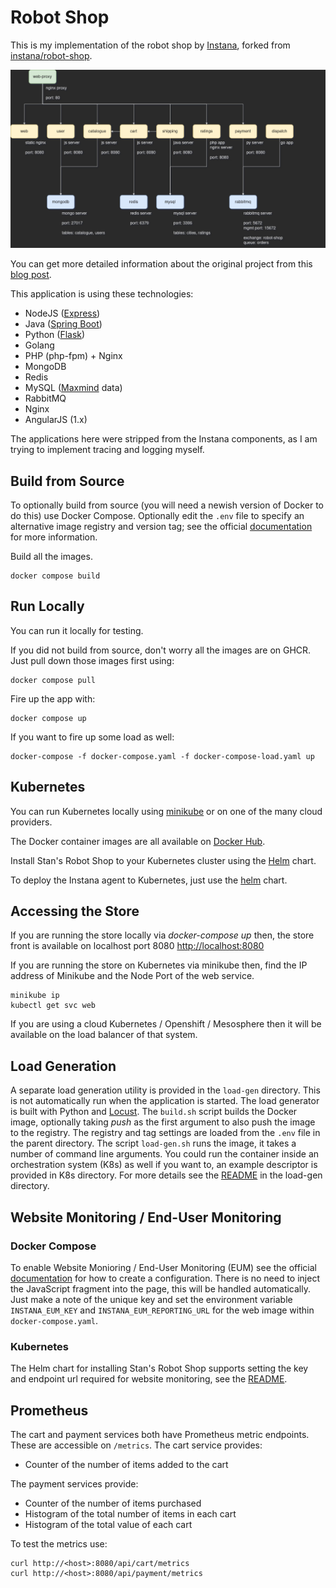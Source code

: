 # Robot Shop

This is my implementation of the robot shop by [Instana](https://www.instana.com/), forked from [instana/robot-shop](https://github.com/instana/robot-shop).

 ![Flow Chart](/docs/robot-shop.jpg)

You can get more detailed information about the original project from this [blog post](https://www.instana.com/blog/stans-robot-shop-sample-microservice-application/).

This application is using these technologies:

- NodeJS ([Express](http://expressjs.com/))
- Java ([Spring Boot](https://spring.io/))
- Python ([Flask](http://flask.pocoo.org))
- Golang
- PHP (php-fpm) + Nginx
- MongoDB
- Redis
- MySQL ([Maxmind](http://www.maxmind.com) data)
- RabbitMQ
- Nginx
- AngularJS (1.x)

The applications here were stripped from the Instana components, as I am trying to implement tracing and logging myself.

## Build from Source

To optionally build from source (you will need a newish version of Docker to do this) use Docker Compose. Optionally edit the `.env` file to specify an alternative image registry and version tag; see the official [documentation](https://docs.docker.com/compose/env-file/) for more information.

Build all the images.

```shell
docker compose build
```

## Run Locally

You can run it locally for testing.

If you did not build from source, don't worry all the images are on GHCR. Just pull down those images first using:

```shell
docker compose pull
```

Fire up the app with:

```shell
docker compose up
```

If you want to fire up some load as well:

```shell
docker-compose -f docker-compose.yaml -f docker-compose-load.yaml up
```

## Kubernetes

You can run Kubernetes locally using [minikube](https://github.com/kubernetes/minikube) or on one of the many cloud providers.

The Docker container images are all available on [Docker Hub](https://hub.docker.com/u/robotshop/).

Install Stan's Robot Shop to your Kubernetes cluster using the [Helm](K8s/helm/README.md) chart.

To deploy the Instana agent to Kubernetes, just use the [helm](https://github.com/instana/helm-charts) chart.

## Accessing the Store

If you are running the store locally via *docker-compose up* then, the store front is available on localhost port 8080 [http://localhost:8080](http://localhost:8080/)

If you are running the store on Kubernetes via minikube then, find the IP address of Minikube and the Node Port of the web service.

```shell
minikube ip
kubectl get svc web
```

If you are using a cloud Kubernetes / Openshift / Mesosphere then it will be available on the load balancer of that system.

## Load Generation

A separate load generation utility is provided in the `load-gen` directory. This is not automatically run when the application is started. The load generator is built with Python and [Locust](https://locust.io). The `build.sh` script builds the Docker image, optionally taking *push* as the first argument to also push the image to the registry. The registry and tag settings are loaded from the `.env` file in the parent directory. The script `load-gen.sh` runs the image, it takes a number of command line arguments. You could run the container inside an orchestration system (K8s) as well if you want to, an example descriptor is provided in K8s directory. For more details see the [README](load-gen/README.md) in the load-gen directory.

## Website Monitoring / End-User Monitoring

### Docker Compose

To enable Website Monioring / End-User Monitoring (EUM) see the official [documentation](https://docs.instana.io/website_monitoring/) for how to create a configuration. There is no need to inject the JavaScript fragment into the page, this will be handled automatically. Just make a note of the unique key and set the environment variable `INSTANA_EUM_KEY` and `INSTANA_EUM_REPORTING_URL` for the web image within `docker-compose.yaml`.

### Kubernetes

The Helm chart for installing Stan's Robot Shop supports setting the key and endpoint url required for website monitoring, see the [README](K8s/helm/README.md).

## Prometheus

The cart and payment services both have Prometheus metric endpoints. These are accessible on `/metrics`. The cart service provides:

- Counter of the number of items added to the cart

The payment services provide:

- Counter of the number of items purchased
- Histogram of the total number of items in each cart
- Histogram of the total value of each cart

To test the metrics use:

```shell
curl http://<host>:8080/api/cart/metrics
curl http://<host>:8080/api/payment/metrics
```
